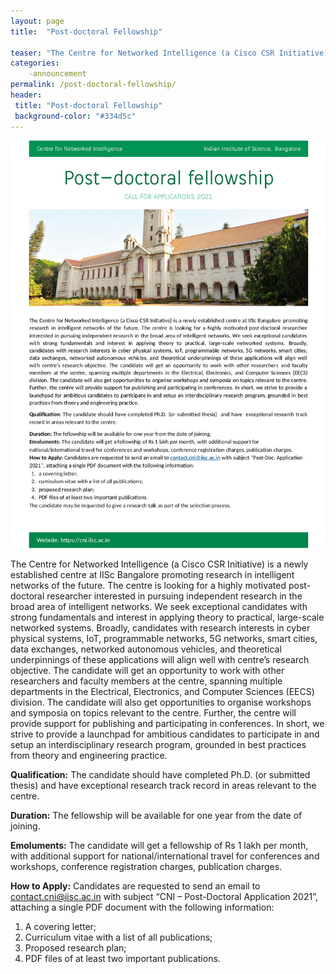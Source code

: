 ```yaml
---
layout: page
title:  "Post-doctoral Fellowship"

teaser: "The Centre for Networked Intelligence (a Cisco CSR Initiative) is a newly established centre at IISc Bangalore promoting research in intelligent networks of the future. The centre is looking for a highly motivated post-doctoral researcher interested in pursuing independent research in the broad area of intelligent networks." 
categories:
    -announcement 
permalink: /post-doctoral-fellowship/
header:
 title: "Post-doctoral Fellowship"
 background-color: "#334d5c"
---
```

![](/images/posts/20210126_post-doc-flyer.jpg)

The Centre for Networked Intelligence (a Cisco CSR Initiative) is a newly established centre at IISc Bangalore promoting research in intelligent networks of the future. The centre is looking for a highly motivated post-doctoral researcher interested in pursuing independent research in the broad area of intelligent networks. We seek exceptional candidates with strong fundamentals and interest in applying theory to practical, large-scale networked systems. Broadly, candidates with research interests in cyber physical systems, IoT, programmable networks, 5G networks, smart cities, data exchanges, networked autonomous vehicles, and theoretical underpinnings of these applications will align well with centre’s research objective. The candidate will get an opportunity to work with other researchers and faculty members at the centre, spanning multiple departments in the Electrical, Electronics, and Computer Sciences (EECS) division. The candidate will also get opportunities to organise workshops and symposia on topics relevant to the centre.
Further, the centre will provide support for publishing and participating in conferences. In short, we strive to provide a launchpad for ambitious candidates to participate in and setup an interdisciplinary research program, grounded in best practices from theory and engineering practice.

**Qualification:** The candidate should have completed Ph.D. (or submitted thesis) and have exceptional research track record in areas relevant to the centre.

**Duration:** The fellowship will be available for one year from the date of joining.

**Emoluments:** The candidate will get a fellowship of Rs 1 lakh per month, with additional support for national/international travel for conferences and workshops, conference registration charges, publication charges.

**How to Apply:** Candidates are requested to send an email to contact.cni@iisc.ac.in with subject “CNI – Post-Doctoral Application 2021”, attaching a single PDF document with the following information:
1. A covering letter;
2. Curriculum vitae with a list of all publications;
3. Proposed research plan;
4. PDF files of at least two important publications.
